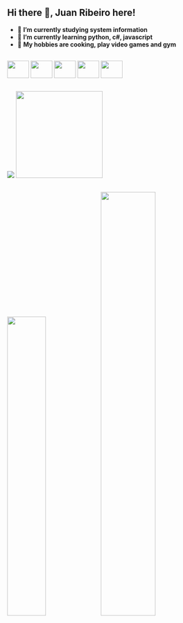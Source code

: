 ## Hi there 👋, **Juan Ribeiro** here!

- 🔭 **I’m currently studying system information**
- 📕 **I’m currently learning python, c#, javascript**
- 🤩 **My hobbies are cooking, play video games and gym**
##
<div>
<img align ="center" height="40" width="50" src="https://cdn.jsdelivr.net/gh/devicons/devicon@latest/icons/csharp/csharp-original.svg" />
<img align ="center" height="40" width="50"src="https://cdn.jsdelivr.net/gh/devicons/devicon@latest/icons/html5/html5-original.svg" /> 
<img align ="center" height="40" width="50" src="https://cdn.jsdelivr.net/gh/devicons/devicon@latest/icons/css3/css3-original.svg" />
<img align ="center" height="40" width="50" src="https://cdn.jsdelivr.net/gh/devicons/devicon@latest/icons/javascript/javascript-original.svg" /> 
<img align ="center" height="40" width="50" src="https://cdn.jsdelivr.net/gh/devicons/devicon@latest/icons/mysql/mysql-original-wordmark.svg" />
</div>

##
<div>
<img src="https://github-readme-stats.vercel.app/api?username=juanribeiro1&show_icons=true&theme=tokyonight&hide_rank=true"/>
<img height="200" src="https://github-readme-stats.vercel.app/api/top-langs/?username=juanribeiro1&theme=tokyonight"/>
</div>

##
<div>
<img width="42%" src="https://github.com/JuanRibeiro1/JuanRibeiro1"/>
<img width="50%" src="https://github-readme-stats.vercel.app/api/pin/?username=juanribeiro1&repo=cs&show_icons=true&theme=github_dark"/>
</div>
